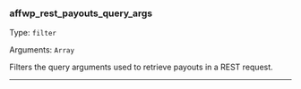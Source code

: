 ### affwp_rest_payouts_query_args

Type: `filter`

Arguments: `Array`

Filters the query arguments used to retrieve payouts in a REST request.

----

